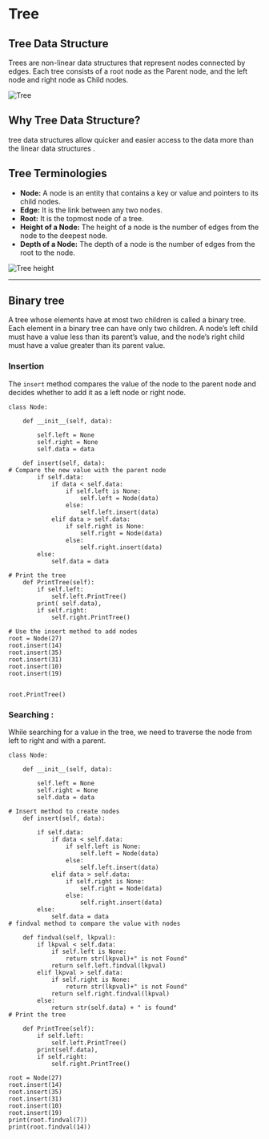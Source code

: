 # Tree 


## Tree Data Structure

Trees are non-linear data structures that represent nodes connected by edges. Each tree consists of a root node as the Parent node, and the left node and right node as Child nodes.

![Tree](https://cdn.programiz.com/sites/tutorial2program/files/tree_0.png)

## Why Tree Data Structure?

tree data structures allow quicker and easier access to the data more than the linear data structures .

## Tree Terminologies

- **Node:** A node is an entity that contains a key or value and pointers to its child nodes.
- **Edge:** It is the link between any two nodes.
- **Root:** It is the topmost node of a tree.
- **Height of a Node:** The height of a node is the number of edges from the node to the deepest node.
- **Depth of a Node:** The depth of a node is the number of edges from the root to the node.

![Tree height](https://cdn.programiz.com/sites/tutorial2program/files/height-depth_1.png)

---- 

## Binary tree 

A tree whose elements have at most two children is called a binary tree. Each element in a binary tree can have only two children. A node’s left child must have a value less than its parent’s value, and the node’s right child must have a value greater than its parent value.

### Insertion

The ```insert``` method compares the value of the node to the parent node and decides whether to add it as a left node or right node.
```
class Node:

    def __init__(self, data):

        self.left = None
        self.right = None
        self.data = data

    def insert(self, data):
# Compare the new value with the parent node
        if self.data:
            if data < self.data:
                if self.left is None:
                    self.left = Node(data)
                else:
                    self.left.insert(data)
            elif data > self.data:
                if self.right is None:
                    self.right = Node(data)
                else:
                    self.right.insert(data)
        else:
            self.data = data

# Print the tree
    def PrintTree(self):
        if self.left:
            self.left.PrintTree()
        print( self.data),
        if self.right:
            self.right.PrintTree()

# Use the insert method to add nodes
root = Node(27)
root.insert(14)
root.insert(35)
root.insert(31)
root.insert(10)
root.insert(19)


root.PrintTree()
```

### Searching :

While searching for a value in the tree, we need to traverse the node from left to right and with a parent.

```
class Node:

    def __init__(self, data):

        self.left = None
        self.right = None
        self.data = data

# Insert method to create nodes
    def insert(self, data):

        if self.data:
            if data < self.data:
                if self.left is None:
                    self.left = Node(data)
                else:
                    self.left.insert(data)
            elif data > self.data:
                if self.right is None:
                    self.right = Node(data)
                else:
                    self.right.insert(data)
        else:
            self.data = data
# findval method to compare the value with nodes

    def findval(self, lkpval):
        if lkpval < self.data:
            if self.left is None:
                return str(lkpval)+" is not Found"
            return self.left.findval(lkpval)
        elif lkpval > self.data:
            if self.right is None:
                return str(lkpval)+" is not Found"
            return self.right.findval(lkpval)
        else:
            return str(self.data) + " is found"
# Print the tree

    def PrintTree(self):
        if self.left:
            self.left.PrintTree()
        print(self.data),
        if self.right:
            self.right.PrintTree()

root = Node(27)
root.insert(14)
root.insert(35)
root.insert(31)
root.insert(10)
root.insert(19)
print(root.findval(7))
print(root.findval(14))
```
